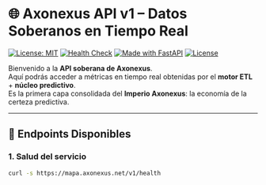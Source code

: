 # 🌐 Axonexus API v1 – Datos Soberanos en Tiempo Real
[![License: MIT](https://img.shields.io/badge/License-MIT-yellow.svg)](LICENSE)
[![Health Check](https://img.shields.io/endpoint?url=https%3A%2F%2Fmapa.axonexus.net%2Fv1%2Fhealth)](https://mapa.axonexus.net/v1/health)
[![Made with FastAPI](https://img.shields.io/badge/Made%20with-FastAPI-009688.svg)](https://fastapi.tiangolo.com/)
[![License](https://img.shields.io/badge/license-MIT-blue.svg)](LICENSE)

Bienvenido a la **API soberana de Axonexus**.  
Aquí podrás acceder a métricas en tiempo real obtenidas por el **motor ETL** + **núcleo predictivo**.  
Es la primera capa consolidada del **Imperio Axonexus**: la economía de la certeza predictiva.

---

## 🚀 Endpoints Disponibles

### 1. Salud del servicio
```bash
curl -s https://mapa.axonexus.net/v1/health
